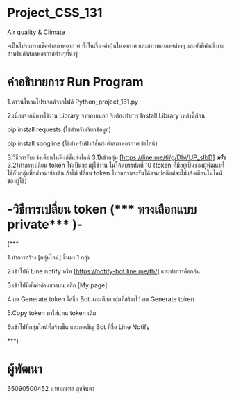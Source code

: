 # Project_CSS_131

Air quality & Climate

-เป็นโปรแกรมเช็คค่าสภาพอากาศ ทั้งในเรื่องค่าฝุ่นในอากาศ และสภาพอากาศต่างๆ และยังมีคำอธิบายสำหรับค่าสภาพอากาศต่างๆที่น่ารู้-

# คำอธิบายการ Run Program

1.ดาวน์โหลดโปรเจกต์จากไฟล์  Python_project_131.py

2.เนื่องจากมีการใช้งาน Library จากภายนอก จึงต้องทำการ Install Library เหล่านี้ก่อน

pip install requests
(ใช้สำหรับเรียกข้อมูล)

pip install songline
(ใช้สำหรับฟังก์ชั่นส่งค่าสภาพอากาศเข้าไลน์)

3.วิธีการรับแจ้งเตือนในฟังก์ชั่นส่งไลน์
3.1)เข้ากลุ่ม [https://line.me/ti/g/DhVUP_slbD]
***หรือ***
3.2)ทำการเปลี่ยน token ให้เป็นของผู้ใช้งาน ในโค้ดบรรทัดที่ 10 (token ที่มีอยู่เป็นของผู้พัฒนาที่ใช้กับกลุ่มที่กล่าวมาข้างต้น ถ้าไม่เปลี่ยน token โปรแกรมจะรันได้ตามปกติแต่จะไม่แจ้งเตือนในไลน์ของผู้ใช้) 



# -วิธีการเปลี่ยน token (*** ทางเลือกแบบ private*** )-

(***

1.ทำการสร้าง [กลุ่มไลน์] ขึ้นมา 1 กลุ่ม

2.เข้าไปที่ Line notify หรือ [https://notify-bot.line.me/th/] และทำการล็อกอิน

3.เข้าไปที่ตั้งค่าด้านขวาบน คลิก [My page]

4.กด Generate token ใส่ชื่อ Bot และเลือกกลุ่มที่สร้างไว้ กด Generate token

5.Copy token มาใส่แทน token เดิม

6.เข้าไปที่กลุ่มไลน์ที่สร้างขึ้น และกดเชิญ Bot ที่ชื่อ Line Notify

***)

# ผู้พัฒนา

65090500452 นายมณฑล สุขจินดา
